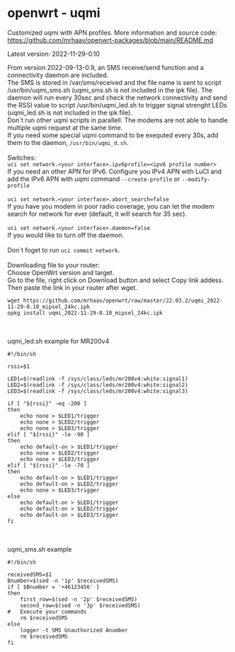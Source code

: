 # openwrt - uqmi

Customized uqmi with APN profiles.
More information and source code: https://github.com/mrhaav/openwrt-packages/blob/main/README.md

Latest version: 2022-11-29-0.10

From version 2022-09-13-0.9, an SMS receive/send function and a connectivity daemon are included.\
The SMS is stored in /var/sms/received and the file name is sent to script /usr/bin/uqmi_sms.sh (uqmi_sms.sh is not included in the ipk file).
The daemon will run every 30sec and check the network connectivity and send the RSSI value to script /usr/bin/uqmi_led.sh to trigger signal strenght LEDs (uqmi_led.sh is not included in the ipk file).\
Don´t run other uqmi scripts in parallell. The modems are not able to handle multiple uqmi request at the same time.\
If you need some special uqmi command to be exequted every 30s, add them to the daemon, `/usr/bin/uqmi_d.sh`.\
\
Switches:\
`uci set network.<your interface>.ipv6profile=<ipv6 profile number>`\
If you need an other APN for IPv6. Configure you IPv4 APN with LuCI and add the IPv6 APN with uqmi command `--create-profile` or `--modify-profile`\
\
`uci set network.<your interface>.abort_search=false`\
If you have you modem in poor radio coverage, you can let the modem search for network for ever (default, it will search for 35 sec).\
\
`uci set network.<your interface>.daemon=false`\
If you would like to turn off the daemon.\
\
Don´t foget to run `uci commit network`.
\
\
Downloading file to your router:\
Choose OpenWrt version and target.\
Go to the file, right click on Download button and select Copy link addess.\
Then paste the link in your router after wget.
```
wget https://github.com/mrhaav/openwrt/raw/master/22.03.2/uqmi_2022-11-29-0.10_mipsel_24kc.ipk
opkg install uqmi_2022-11-29-0.10_mipsel_24kc.ipk
```


\
\
uqmi_led.sh example for MR200v4
```
#!/bin/sh

rssi=$1

LED1=$(readlink -f /sys/class/leds/mr200v4:white:signal1)
LED2=$(readlink -f /sys/class/leds/mr200v4:white:signal2)
LED3=$(readlink -f /sys/class/leds/mr200v4:white:signal3)

if [ "${rssi}" -eq -200 ]
then
	echo none > $LED1/trigger
	echo none > $LED2/trigger
	echo none > $LED3/trigger
elif [ "${rssi}" -le -90 ]
then
	echo default-on > $LED1/trigger
	echo none > $LED2/trigger
	echo none > $LED3/trigger
elif [ "${rssi}" -le -70 ]
then
	echo default-on > $LED1/trigger
	echo default-on > $LED2/trigger
	echo none > $LED3/trigger
else
	echo default-on > $LED1/trigger
	echo default-on > $LED2/trigger
	echo default-on > $LED3/trigger
fi
```
\
\
uqmi_sms.sh example
```
#!/bin/sh

receivedSMS=$1
Bnumber=$(sed -n '1p' $receivedSMS)
if [ $Bnumber = '+46123456' ]
then
	first_row=$(sed -n '2p' $receivedSMS)
	second_row=$(sed -n '3p' $receivedSMS)
#	Execute your commands
	rm $receivedSMS
else
	logger -t SMS Unauthorized Anumber
	rm $receivedSMS
fi
```
